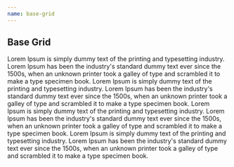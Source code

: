 ```yaml
---
name: base-grid
---
```


## Base Grid

<base-knobs src="./components.json" name="base-grid">
  <base-grid>
        <base-grid-item sm="12" md="6">
          Lorem Ipsum is simply dummy text of the printing and typesetting
          industry. Lorem Ipsum has been the industry's standard dummy text ever
          since the 1500s, when an unknown printer took a galley of type and
          scrambled it to make a type specimen book.
        </base-grid-item>
        <base-grid-item sm="12" md="4">
          Lorem Ipsum is simply dummy text of the printing and typesetting
          industry. Lorem Ipsum has been the industry's standard dummy text ever
          since the 1500s, when an unknown printer took a galley of type and
          scrambled it to make a type specimen book.
        </base-grid-item>
        <base-grid-item sm="12" md="2">
          Lorem Ipsum is simply dummy text of the printing and typesetting
          industry. Lorem Ipsum has been the industry's standard dummy text ever
          since the 1500s, when an unknown printer took a galley of type and
          scrambled it to make a type specimen book.
        </base-grid-item>
        <base-grid-item sm="hide" md="8">
          Lorem Ipsum is simply dummy text of the printing and typesetting
          industry. Lorem Ipsum has been the industry's standard dummy text ever
          since the 1500s, when an unknown printer took a galley of type and
          scrambled it to make a type specimen book.
        </base-grid-item>
      </base-grid>
</base-knobs>
